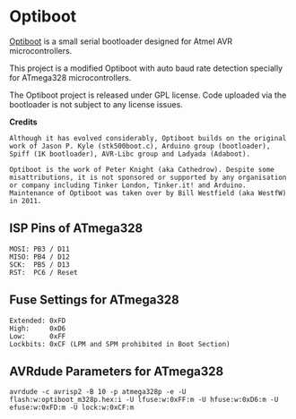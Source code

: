 # Optiboot

[Optiboot](https://github.com/Optiboot/optiboot) is a small serial bootloader designed for Atmel AVR microcontrollers.

This project is a modified Optiboot with auto baud rate detection specially for ATmega328 microcontrollers.

The Optiboot project is released under GPL license.
Code uploaded via the bootloader is not subject to any license issues.

**Credits**
```
Although it has evolved considerably, Optiboot builds on the original work of Jason P. Kyle (stk500boot.c), Arduino group (bootloader), Spiff (1K bootloader), AVR-Libc group and Ladyada (Adaboot).

Optiboot is the work of Peter Knight (aka Cathedrow). Despite some misattributions, it is not sponsored or supported by any organisation or company including Tinker London, Tinker.it! and Arduino.
Maintenance of Optiboot was taken over by Bill Westfield (aka WestfW) in 2011.
```

## ISP Pins of ATmega328
```
MOSI: PB3 / D11
MISO: PB4 / D12
SCK:  PB5 / D13
RST:  PC6 / Reset
```

## Fuse Settings for ATmega328
```
Extended: 0xFD
High:     0xD6
Low:      0xFF
Lockbits: 0xCF (LPM and SPM prohibited in Boot Section)
```

## AVRdude Parameters for ATmega328
```
avrdude -c avrisp2 -B 10 -p atmega328p -e -U flash:w:optiboot_m328p.hex:i -U lfuse:w:0xFF:m -U hfuse:w:0xD6:m -U efuse:w:0xFD:m -U lock:w:0xCF:m
```
